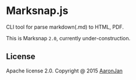 # Marksnap.js

CLI tool for parse markdown(.md) to HTML, PDF.

This is Marksnap `2.0`, currently under-construction.

## License

Apache license 2.0. Copyright @ 2015 [AaronJan](https://github.com/AaronJan)

